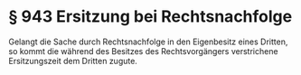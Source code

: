 # § 943 Ersitzung bei Rechtsnachfolge
Gelangt die Sache durch Rechtsnachfolge in den Eigenbesitz eines Dritten, so kommt die während des Besitzes des Rechtsvorgängers verstrichene Ersitzungszeit dem Dritten zugute.